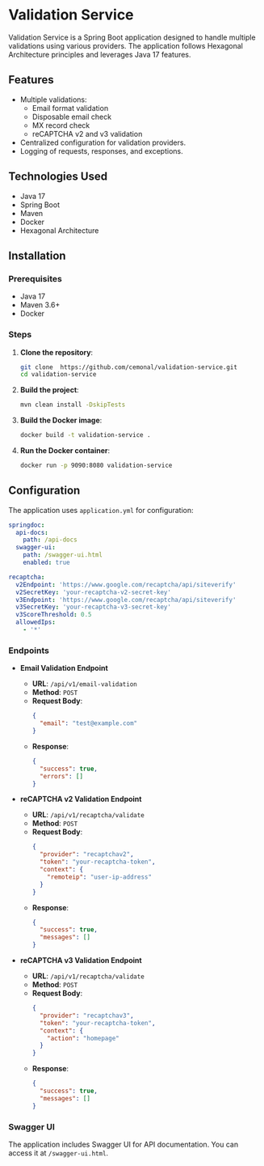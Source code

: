 # Validation Service

Validation Service is a Spring Boot application designed to handle multiple validations using various providers. The application follows Hexagonal Architecture principles and leverages Java 17 features.

## Features

- Multiple validations:
    - Email format validation
    - Disposable email check
    - MX record check
    - reCAPTCHA v2 and v3 validation
- Centralized configuration for validation providers.
- Logging of requests, responses, and exceptions.

## Technologies Used

- Java 17
- Spring Boot
- Maven
- Docker
- Hexagonal Architecture

## Installation

### Prerequisites

- Java 17
- Maven 3.6+
- Docker

### Steps

1. **Clone the repository**:
   ```sh
   git clone  https://github.com/cemonal/validation-service.git
   cd validation-service
   ```
2. **Build the project**:
   ```sh
   mvn clean install -DskipTests
   ```
3. **Build the Docker image**:
   ```sh
   docker build -t validation-service .
   ```
4. **Run the Docker container**:
   ```sh
   docker run -p 9090:8080 validation-service
   ```
## Configuration

The application uses `application.yml` for configuration:

```yaml
springdoc:
  api-docs:
    path: /api-docs
  swagger-ui:
    path: /swagger-ui.html
    enabled: true

recaptcha:
  v2Endpoint: 'https://www.google.com/recaptcha/api/siteverify'
  v2SecretKey: 'your-recaptcha-v2-secret-key'
  v3Endpoint: 'https://www.google.com/recaptcha/api/siteverify'
  v3SecretKey: 'your-recaptcha-v3-secret-key'
  v3ScoreThreshold: 0.5
  allowedIps:
    - '*'
```
### Endpoints

- **Email Validation Endpoint**
    - **URL**: `/api/v1/email-validation`
    - **Method**: `POST`
    - **Request Body**:
      ```json
      {
        "email": "test@example.com"
      }
      ```
    - **Response**:
      ```json
      {
        "success": true,
        "errors": []
      }
      ```

- **reCAPTCHA v2 Validation Endpoint**
    - **URL**: `/api/v1/recaptcha/validate`
    - **Method**: `POST`
    - **Request Body**:
      ```json
      {
        "provider": "recaptchav2",
        "token": "your-recaptcha-token",
        "context": {
          "remoteip": "user-ip-address"
        }
      }
      ```
    - **Response**:
      ```json
      {
        "success": true,
        "messages": []
      }
      ```

- **reCAPTCHA v3 Validation Endpoint**
    - **URL**: `/api/v1/recaptcha/validate`
    - **Method**: `POST`
    - **Request Body**:
      ```json
      {
        "provider": "recaptchav3",
        "token": "your-recaptcha-token",
        "context": {
          "action": "homepage"
        }
      }
      ```
    - **Response**:
      ```json
      {
        "success": true,
        "messages": []
      }
      ```
### Swagger UI

The application includes Swagger UI for API documentation. You can access it at `/swagger-ui.html`.
